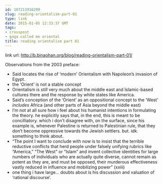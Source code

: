 ```yaml
---
id: 107211916299
slug: reading-orientalism-part-01
type: link
date: 2015-01-05 12:33:37 GMT
tags:
- crosspost
- gaga called me oriental
title: reading orientalism part 01
---
```

link url: http://b.binaohan.org/blog/reading-orientalism-part-01/

<p>Observations from the 2003 preface:</p>

<ul>
<li>Said locates the rise of &lsquo;modern&rsquo; Orientalism with Napoleon&rsquo;s invasion of Egypt.</li>
<li>the &lsquo;Orient&rsquo; is not a stable concept</li>
<li>Orientalism is <em>still</em> very much about the middle east and Islamic-based cultures there and the response by white states like America.</li>
<li>Said&rsquo;s conception of the &lsquo;Orient&rsquo; as an oppositional concept to the &lsquo;West&rsquo; <em>includes</em> Africa (and other parts of Asia beyond the middle east)</li>
<li>I&rsquo;m not at all sure how i feel about his humanist intentions in formulating the theory. he explicitly says that, in the end, this is meant to be concilliatory. which i don&rsquo;t disagree with, on the surface, since his example is, whenever Palestine is returned to Palestinian rule, that they don&rsquo;t become oppressive towards the Jewish settlers. but. idk. something to think about.</li>
<li>&ldquo;The point I want to conclude with now is to insist that the terrible reductive conflicts that herd people under falsely unifying rubrics like &ldquo;America,&rdquo; &ldquo;The West&rdquo; or &ldquo;Islam&rdquo; and invent collective identities for large numbers of individuals who are actually quite diverse, cannot remain as potent as they are, and must be opposed, their murderous effectiveness vastly reduced in influence and mobilizing power&rdquo; (xxiii)</li>
<li>one thing i have large&hellip; doubts about is his discussion and valuation of &lsquo;rational discourse&rsquo;.</li>
</ul><br><br>